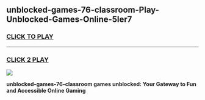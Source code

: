 
## unblocked-games-76-classroom-Play-Unblocked-Games-Online-5ler7
<h3>
<a href="https://premium76.site?title=unblocked-games-76-classroom&ref=25A">CLICK TO PLAY</a></h3>
<hr>

<h3>
<a href="https://premium76.site?title=unblocked-games-76-classroom&ref=25A">CLICK 2 PLAY</a>
  
</h3>

<a href="https://premium76.site?title=unblocked-games-76-classroom&ref=25A"><img src="https://clearcache.store/games.png"></a>


**unblocked-games-76-classroom games unblocked: Your Gateway to Fun and Accessible Online Gaming**
